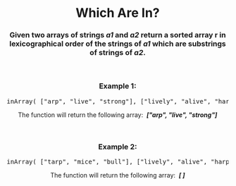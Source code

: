 <div align = "center">

# Which Are In?

</div>

<div align = "center">

<h3>Given two arrays of strings <em>a1</em> and <em>a2</em> return a sorted array r in lexicographical order of the strings of <em>a1</em> which are substrings of strings of <em>a2</em>.</h3>
<br>

<h3>Example 1:</h3>

<pre>inArray(&nbsp;["arp", "live", "strong"], ["lively", "alive", "harp", "sharp", "armstrong"]&nbsp;)</pre>

<p>The function will return the following array: &nbsp;<em><strong>["arp", "live", "strong"]</strong></em></p>
<br>

<h3>Example 2:</h3>

<pre>inArray(&nbsp;["tarp", "mice", "bull"], ["lively", "alive", "harp", "sharp", "armstrong"]&nbsp;)</pre>

<p>The function will return the following array: &nbsp;<em><strong>[ ]</strong></em></p>

</div>
